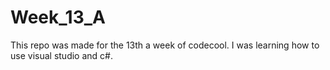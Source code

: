 # Week_13_A
This repo was made for the 13th a week of codecool. I was learning how to use visual studio and c#.

